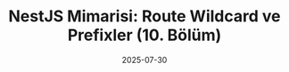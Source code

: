 ---
title: "NestJS Mimarisi: Route Wildcard ve Prefixler (10. Bölüm)"
date: 2025-07-30
draft: false
weight: 12
---